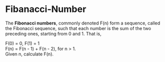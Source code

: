 # Fibanacci-Number
The <strong>Fibonacci numbers</strong>, commonly denoted F(n) form a sequence, called the Fibonacci sequence, such that each number is the sum of the two preceding ones, starting from 0 and 1. That is,

F(0) = 0, F(1) = 1 <br>
F(n) = F(n - 1) + F(n - 2), for n > 1.<br>
Given n, calculate F(n).<br>
